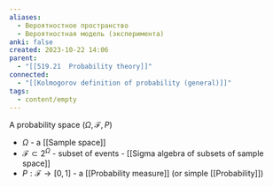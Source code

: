 ```yaml
---
aliases:
  - Вероятностное пространство
  - Вероятностная модель (эксперимента)
anki: false
created: 2023-10-22 14:06
parent:
  - "[[519.21  Probability theory]]"
connected:
  - "[[Kolmogorov definition of probability (general)]]"
tags:
  - content/empty
---
```

A probability space $(\Omega, \mathcal{F}, P)$
- $\Omega$ - a [[Sample space]]
- $\mathcal{F} \subset 2^{\Omega}$  - subset of events - [[Sigma algebra of subsets of sample space]]
- $P: \mathcal{F} \rightarrow [0, 1]$ - a [[Probability measure]] (or simple [[Probability]])












